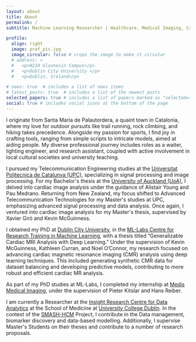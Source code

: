 ```yaml
---
layout: about
title: About
permalink: /
subtitle: Machine Learning Researcher | Healthcare, Medical Imaging, Cardiology | Boosting Clinical Tools through AI

profile:
  align: right
  image: prof_pic.jpg
  image_circular: false # crops the image to make it circular
  # address: >
  #   <p>N210 Glasnevin Campus</p>
  #   <p>Dublin City University </p>
  #   <p>Dublin, Ireland</p>

# news: true  # includes a list of news items
# latest_posts: true  # includes a list of the newest posts
selected_papers: true # includes a list of papers marked as "selected={true}"
social: true # includes social icons at the bottom of the page
---
```


I originate from Santa Maria de Palautordera, a quaint town in Catalonia, where my love for outdoor pursuits like trail running, rock climbing, and hiking takes precedence. Alongside my passion for sports, I find joy in crafting tools, ranging from simple scripts to intricate models, aimed at aiding people. My diverse professional journey includes roles as a waiter, lighting engineer, and research assistant, coupled with active involvement in local cultural societies and university teaching.

I pursued my Telecommunication Engineering studies at the <a href='https://www.upc.edu/'>Universitat Politecnica de Catalunya (UPC)</a>, specializing in signal processing and image processing. For my Bachelor's thesis at the <a href='https://www.auckland.ac.nz/en.html/'>University of Auckland (UoA)</a>, I delved into cardiac image analysis under the guidance of Alistair Young and Pau Medrano. Returning from New Zealand, my focus shifted to Advanced Telecommunication Technologies for my Master's studies at UPC, emphasizing advanced signal processing and data analysis. Once again, I ventured into cardiac image analysis for my Master's thesis, supervised by Xavier Giró and Kevin McGuinness. 

I obtained my PhD at <a href='https://dcu.ie/'>Dublin City University</a>, in the <a href='https://ml-labs.ie/'>ML-Labs Centre for Research Training in Machine Learning</a>, with a thesis titled “Generalizable Cardiac MRI Analysis with Deep Learning.” Under the supervision of Kevin McGuinness, Kathleen Curran, and Noel O’Connor, my research focused on advancing cardiac magnetic resonance imaging (CMR) analysis using deep learning techniques. This included generating synthetic CMR data for dataset balancing and developing predictive models, contributing to more robust and efficient cardiac MR analysis.

As part of my PhD studies at ML-Labs, I completed my internship at <a href='https://medisimaging.com/about/'>Medis Medical Imaging</a>, under the supervision of Pieter Kitslar and Hans Reiber.

I am currently a Researcher at the <a href='https://www.insight-centre.org/'>Insight Research Centre for Data Analytics</a> at the School of Medicine at <a href='https://www.ucd.ie/'>University College Dublin</a>. In the context of the <a href='https://smash-hcm.eu/'>SMASH-HCM</a> Project, I contribute in the Data management, biomarker discovery and data-based modelling. Additionally, I supervise Master's Students on their theses and contribute to a number of research proposals.

<!-- Write your biography here. Tell the world about yourself. Link to your favorite [subreddit](http://reddit.com). You can put a picture in, too. The code is already in, just name your picture `prof_pic.jpg` and put it in the `img/` folder.

Put your address / P.O. box / other info right below your picture. You can also disable any of these elements by editing `profile` property of the YAML header of your `_pages/about.md`. Edit `_bibliography/papers.bib` and Jekyll will render your [publications page](/al-folio/publications/) automatically.

Link to your social media connections, too. This theme is set up to use [Font Awesome icons](https://fontawesome.com/) and [Academicons](https://jpswalsh.github.io/academicons/), like the ones below. Add your Facebook, Twitter, LinkedIn, Google Scholar, or just disable all of them.
